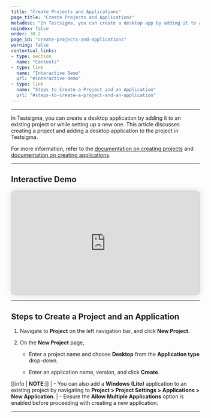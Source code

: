 ```yaml
---
title: "Create Projects and Applications"
page_title: "Create Projects and Applications"
metadesc: "In Testsigma, you can create a desktop app by adding it to a new or existing project. This article explains how to create a project and add a desktop app."
noindex: false
order: 30.2
page_id: "create-projects-and-applications"
warning: false
contextual_links:
- type: section
  name: "Contents"
- type: link
  name: "Interactive Demo"
  url: "#interactive-demo"
- type: link
  name: "Steps to Create a Project and an Application"
  url: "#steps-to-create-a-project-and-an-application"
---
```


---

In Testsigma, you can create a desktop application by adding it to an existing project or while setting up a new one. This article discusses creating a project and adding a desktop application to the project in Testsigma. 

For more information, refer to the [documentation on creating projects](https://testsigma.com/docs/projects/overview/) and [documentation on creating applications](https://testsigma.com/docs/projects/applications/).

---

## **Interactive Demo**

<div>
  <script async src="https://js.storylane.io/js/v2/storylane.js"></script>
  <div class="sl-embed" style="position:relative;padding-bottom:calc(50.52% + 25px);width:100%;height:0;transform:scale(1)">
    <iframe loading="lazy" class="sl-demo" src="https://app.storylane.io/demo/jhwd2o96vx9s?embed=inline" name="sl-embed" allow="fullscreen" allowfullscreen style="position:absolute;top:0;left:0;width:100%!important;height:100%!important;border:1px solid rgba(63,95,172,0.35);box-shadow: 0px 0px 18px rgba(26, 19, 72, 0.15);border-radius:10px;box-sizing:border-box;"></iframe>
  </div>
</div>

---

## **Steps to Create a Project and an Application**

1. Navigate to **Project** on the left navigation bar, and click **New Project**.

2. On the **New Project** page, 
   
   - Enter a project name and choose **Desktop** from the **Application type** drop-down.
  
   - Enter an application name, version, and click **Create**.
  
[[info | **NOTE**:]]
| - You can also add a **Windows (Lite)** application to an existing project by navigating to **Project > Project Settings > Applications > New Application**.
| - Ensure the **Allow Multiple Applications** option is enabled before proceeding with creating a new application.

---
